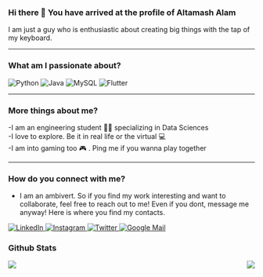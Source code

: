 ###         Hi there 👋 You have arrived at the profile of Altamash Alam 

I am just a guy who is enthusiastic about creating big things with the tap of my keyboard.

---
### What am I passionate about?
<p>
  <img alt="Python" src="https://img.shields.io/badge/Python-3776AB?style=for-the-badge&logo=python&logoColor=white"/>
  <img alt="Java" src="https://img.shields.io/badge/Java-ED8B00?style=for-the-badge&logo=java&logoColor=white"/>
  <img alt="MySQL" src="https://img.shields.io/badge/MySQL-005C84?style=for-the-badge&logo=mysql&logoColor=white"/>
  <img alt="Flutter" src="https://img.shields.io/badge/Flutter-3776AB?style=for-the-badge&logo=flutter&logoColor=white"/>
</p>

---

### More things about me?
-I am an engineering student :man_student: specializing in Data Sciences<br/>
-I love to explore. Be it in real life or the virtual :computer:	<br/>
-I am into gaming too :video_game: . Ping me if you wanna play together<br/> 

---

### How do you connect with me?
- I am an ambivert. So if you find my work interesting and want to collaborate, feel free to reach out to me! Even if you dont, message me anyway! Here is where you find my contacts.

<p>
  <a href = "https://www.linkedin.com/in/altamasha1912/">
    <img alt = "LinkedIn" src="https://img.shields.io/badge/-LinkedIn-0A66C2?logo=linkedin&logoColor=white&style=flat" />
  </a>
  <a href = "https://www.instagram.com/altmxx/">
    <img alt = "Instagram" src="https://img.shields.io/badge/-Instagram-E4405F?logo=instagram&logoColor=white&style=flat" />
  </a>
  <a href = "https://twitter.com/AlamAltamash">
    <img alt = "Twitter" src="https://img.shields.io/badge/-Twitter-1DA1F2?logo=twitter&logoColor=white&style=flat" />
  </a>
  <a href="mailto:altamashalam19@gmail.com">
    <img alt = "Google Mail" src = "https://img.shields.io/badge/-Gmail-EA4335?logo=gmail&logoColor=white&style=flat" />
  </a>
 </p>

### Github Stats
<img align = "left" src = "https://github-readme-stats.vercel.app/api?username=altmxx&count_private=true&show_icons=true&theme=dracula&custom_title=Altamash's+GitHub+Stats" />
<img align = "right" src = "https://github-readme-stats.vercel.app/api/top-langs/?username=altmxx&layout=compact" />
